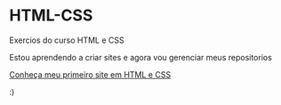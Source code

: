 # HTML-CSS
 Exercios do curso HTML e CSS

Estou aprendendo a criar sites e agora vou gerenciar meus repositorios 

<a href="https://helitongrb.github.io/projeto-android/"> Conheça meu primeiro site em HTML e CSS </a>

:)